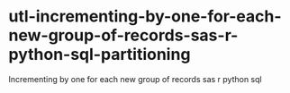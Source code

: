 # utl-incrementing-by-one-for-each-new-group-of-records-sas-r-python-sql-partitioning
Incrementing by one for each new group of records sas r python sql 

